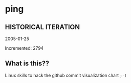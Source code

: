# ping

## HISTORICAL ITERATION
2005-01-25

Incremented: 2794

## What is this?? 
Linux skills to hack the github commit visualization chart `;-)`
